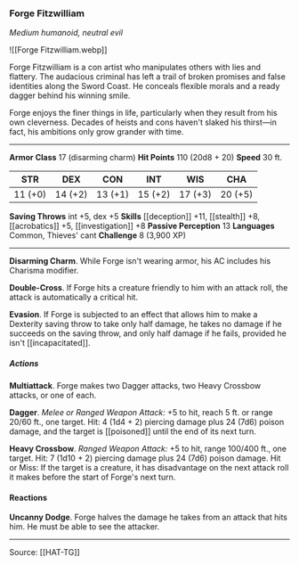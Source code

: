 ### Forge Fitzwilliam
_Medium humanoid, neutral evil_

![[Forge Fitzwilliam.webp]]

Forge Fitzwilliam is a con artist who manipulates others with lies and flattery. The audacious criminal has left a trail of broken promises and false identities along the Sword Coast. He conceals flexible morals and a ready dagger behind his winning smile.

Forge enjoys the finer things in life, particularly when they result from his own cleverness. Decades of heists and cons haven't slaked his thirst—in fact, his ambitions only grow grander with time.




---

**Armor Class** 17 (disarming charm)
**Hit Points** 110 (20d8 + 20)
**Speed** 30 ft.

| STR     | DEX     | CON     | INT     | WIS     | CHA     |
|---------|---------|---------|---------|---------|---------|
| 11 (+0) | 14 (+2) | 13 (+1) | 15 (+2) | 17 (+3) | 20 (+5) |

**Saving Throws** int +5, dex +5
**Skills** [[deception]] +11, [[stealth]] +8, [[acrobatics]] +5, [[investigation]] +8
**Passive Perception** 13
**Languages** Common, Thieves' cant
**Challenge** 8 (3,900 XP)

---

**Disarming Charm**. While Forge isn't wearing armor, his AC includes his Charisma modifier.

**Double-Cross**. If Forge hits a creature friendly to him with an attack roll, the attack is automatically a critical hit.

**Evasion**. If Forge is subjected to an effect that allows him to make a Dexterity saving throw to take only half damage, he takes no damage if he succeeds on the saving throw, and only half damage if he fails, provided he isn't [[incapacitated]].

##### Actions
**Multiattack**. Forge makes two Dagger attacks, two Heavy Crossbow attacks, or one of each.

**Dagger**. _Melee or Ranged Weapon Attack:_ +5 to hit, reach 5 ft. or range 20/60 ft., one target. Hit: 4 (1d4 + 2) piercing damage plus 24 (7d6) poison damage, and the target is [[poisoned]] until the end of its next turn.

**Heavy Crossbow**. _Ranged Weapon Attack:_ +5 to hit, range 100/400 ft., one target. Hit: 7 (1d10 + 2) piercing damage plus 24 (7d6) poison damage. Hit or Miss: If the target is a creature, it has disadvantage on the next attack roll it makes before the start of Forge's next turn.

#### Reactions
**Uncanny Dodge**. Forge halves the damage he takes from an attack that hits him. He must be able to see the attacker.


---

Source: [[HAT-TG]]
